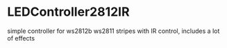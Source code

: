 # LEDController2812IR
simple controller for ws2812b ws2811 stripes with IR control, includes a lot of effects
